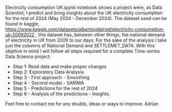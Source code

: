 Electricity consumption UK.ipynb notebook shows a project were, as Data Scientist, I predict and bring insights about the UK electricity consumption for the rest of 2024 (May 2024 - December 2024).
The dataset used can be found in kaggle, https://www.kaggle.com/datasets/albertovidalrod/electricity-consumption-uk-20092022 , this dataset has, between other things, the national demand of electricity in UK from 2009 to our days.
For the sake of the analysis I take just the columns of National Demand and SETTLEMET_DATA.
With this objetive in mind I will follow all steps required for a complete Time-series Data Science project:
 - Step 1: Read data and make proper changes
 - Step 2: Exploratory Data Analysis
 - Step 3 - First approach - Smoothing
 - Step 4 - Second model - SARIMA
 - Step 5 - Predictions for the rest of 2024
 - Step 6 - Analysis of the predictions - Insights.
   
Feel free to contact me for any doubts, ideas or ways to improve.
Adrian
